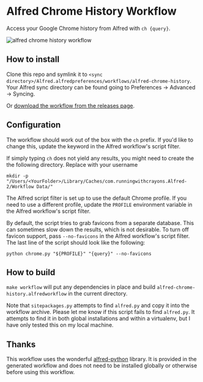 # Alfred Chrome History Workflow

Access your Google Chrome history from Alfred with `ch {query}`.

![alfred chrome history workflow](screenshot.png)

## How to install

Clone this repo and symlink it to `<sync directory>/Alfred.alfredpreferences/workflows/alfred-chrome-history`. Your Alfred sync directory can be found going to Preferences → Advanced → Syncing.

Or [download the workflow from the releases page][releases].

  [releases]: https://github.com/tupton/alfred-chrome-history/releases

## Configuration

The workflow should work out of the box with the `ch` prefix. If you'd like to change this, update the keyword in the Alfred workflow's script filter.

If simply typing `ch` does not yield any results, you might need to create the the following directory. Replace <YourFolder> with your username

    mkdir -p "/Users/<YourFolder>/Library/Caches/com.runningwithcrayons.Alfred-2/Workflow Data/"

The Alfred script filter is set up to use the default Chrome profile. If you need to use a different profile, update the `PROFILE` environment variable in the Alfred workflow's script filter.

By default, the script tries to grab favicons from a separate database. This can sometimes slow down the results, which is not desirable. To turn off favicon support, pass `--no-favicons` in the Alfred workflow's script filter. The last line of the script should look like the following:

    python chrome.py "${PROFILE}" "{query}" --no-favicons

## How to build

`make workflow` will put any dependencies in place and build `alfred-chrome-history.alfredworkflow` in the current directory.

Note that `sitepackages.py` attempts to find `alfred.py` and copy it into the workflow archive. Please let me know if this script fails to find `alfred.py`. It attempts to find it in both global installations and within a virtualenv, but I have only tested this on my local machine.

## Thanks

This workflow uses the wonderful [alfred-python][ap] library. It is provided in the generated workflow and does not need to be installed globally or otherwise before using this workflow.

  [ap]: https://github.com/nikipore/alfred-python
